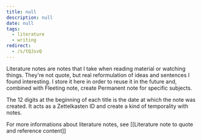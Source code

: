```yaml
---
title: null
description: null
date: null
tags:
  - literature
  - writing
redirect:
  - /s/tQJsvQ
---
```


Literature notes are notes that I take when reading material or watching things. They're not quote, but real reformulation of ideas and sentences I found interesting. I store it here in order to reuse it in the future and, combined with Fleeting note, create Permanent note for specific subjects.

The 12 digits at the beginning of each title is the date at which the note was created. It acts as a Zettelkasten ID and create a kind of temporality with notes.

For more informations about literature notes, see [[Literature note to quote and reference content]]
